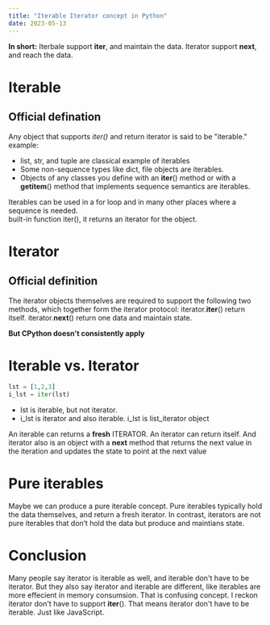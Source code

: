 ```yaml
---
title: "Iterable Iterator concept in Python"
date: 2023-05-13
---
```



**In short:** 
Iterbale support __iter__, and maintain the data.
Iterator support __next__, and reach the data.

# Iterable
## Official defination
Any object that supports *iter()* and return iterator is said to be "iterable."
example:
- list, str, and tuple are classical example of iterables
- Some non-sequence types like dict, file objects are iterables.
- Objects of any classes you define with an __iter__() method or with a __getitem__() method that implements sequence semantics are iterables.  

Iterables can be used in a for loop and in many other places where a sequence is needed.  
built-in function iter(), it returns an iterator for the object.  

# Iterator
## Official definition
The iterator objects themselves are required to support the following two methods, which together form the iterator protocol:
iterator.__iter__() return itself.
iterator.__next__() return one data and maintain state.

**But CPython doesn't consistently apply**

# Iterable vs. Iterator
```python
lst = [1,2,3]
i_lst = iter(lst)
```
- lst is iterable, but not iterator.
- i_lst is iterator and also iterable. i_lst is list_iterator object

An iterable can returns a **fresh** ITERATOR.
An iterator can return itself. 
And iterator also is an object with a __next__ method that returns the next value in the iteration and updates the state to point at the next value

# Pure iterables
Maybe we can produce a pure iterable concept.
Pure iterables typically hold the data themselves, and return a fresh iterator.
In contrast, iterators are not pure iterables that don’t hold the data but produce and maintians state. 

# Conclusion
Many people say iterator is iterable as well, and iterable don't have to be iterator. 
But they also say iterator and iterable are different, like iterables are more effecient in memory consumsion. 
That is confusing concept. 
I reckon iterator don't have to support __iter__().  That means iterator don't have to be iterable. Just like JavaScript.




